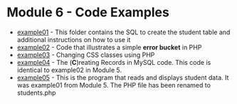 # Module 6 - Code Examples

- [example01](https://github.com/belgort-clark/ctec-127-module-6-code-examples/tree/master/example01) - This folder contains the SQL to create the student table and additional instructions on how to use it
- [example02](https://github.com/belgort-clark/ctec-127-module-6-code-examples/tree/master/example02) - Code that illustrates a simple **error bucket** in PHP
- [example03](https://github.com/belgort-clark/ctec-127-module-6-code-examples/tree/master/example03) - Changing CSS classes using PHP
- [example04](https://github.com/belgort-clark/ctec-127-module-6-code-examples/tree/master/example04) - The (**C**)reating Records in MySQL code. This code is identical to example02 in Module 5.
- [example05](https://github.com/belgort-clark/ctec-127-module-6-code-examples/tree/master/example05) - This is the program that reads and displays student data. It was example01 from Module 5. The PHP file has been renamed to students.php